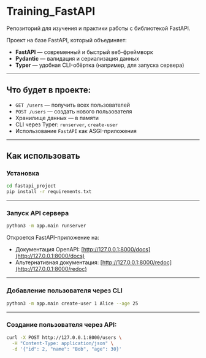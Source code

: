 # Training_FastAPI
Репозиторий для изучения и практики работы с библиотекой FastAPI.

Проект на базе FastAPI, который объединяет:

- **FastAPI** — современный и быстрый веб-фреймворк
- **Pydantic** — валидация и сериализация данных
- **Typer** — удобная CLI-обёртка (например, для запуска сервера)

---

## Что будет в проекте:

- `GET /users` — получить всех пользователей
- `POST /users` — создать нового пользователя
- Хранилище данных — в памяти
- CLI через Typer: `runserver`, `create-user`
- Использование `FastAPI` как ASGI-приложения

---

## Как использовать

### Установка

```bash
cd fastapi_project
pip install -r requirements.txt
```

---

### Запуск API сервера

```bash
python3 -m app.main runserver
```

Откроется FastAPI-приложение на:

- Документация OpenAPI: [http://127.0.0.1:8000/docs](http://127.0.0.1:8000/docs)
- Альтернативная документация: [http://127.0.0.1:8000/redoc](http://127.0.0.1:8000/redoc)
    

---

### Добавление пользователя через CLI

```bash
python3 -m app.main create-user 1 Alice --age 25
```

---
### Создание пользователя через API:

```bash
curl -X POST http://127.0.0.1:8000/users \
  -H "Content-Type: application/json" \
  -d '{"id": 2, "name": "Bob", "age": 30}'
```
